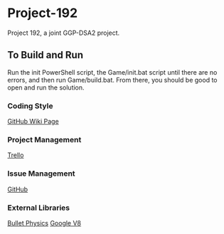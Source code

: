 Project-192
===========

Project 192, a joint GGP-DSA2 project.

## To Build and Run
Run the init PowerShell script, the Game/init.bat script until there are no errors, and then run Game/build.bat. From there, you should be good to open and run the solution.

### Coding Style
[GitHub Wiki Page](https://github.com/ColdenCullen/Project-192/wiki/Coding-Standards)

### Project Management
[Trello](https://trello.com/board/project-192/518da698f1ec727821001426)

### Issue Management
[GitHub](https://github.com/ColdenCullen/Project-192/issues?state=open)

### External Libraries
[Bullet Physics](http://bulletphysics.org/wordpress/)
[Google V8](https://developers.google.com/v8/)
